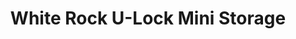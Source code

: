 ---
title: "White Rock U-Lock Mini Storage"
url: /surrey/white-rock-u-lock-mini-storage/
shop: storage rental
---